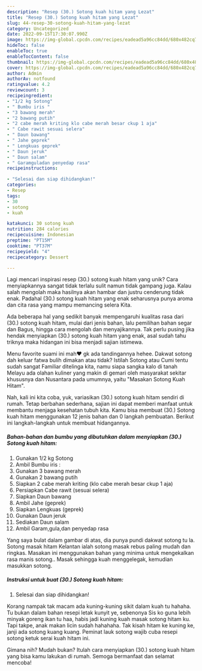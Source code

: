 ```yaml
---
description: "Resep (30.) Sotong kuah hitam yang Lezat"
title: "Resep (30.) Sotong kuah hitam yang Lezat"
slug: 44-resep-30-sotong-kuah-hitam-yang-lezat
category: Uncategorized
date: 2022-09-15T17:30:07.990Z
image: https://img-global.cpcdn.com/recipes/eadead5a96cc84dd/680x482cq70/30-sotong-kuah-hitam-foto-resep-utama.jpg
hideToc: false
enableToc: true
enableTocContent: false
thumbnail: https://img-global.cpcdn.com/recipes/eadead5a96cc84dd/680x482cq70/30-sotong-kuah-hitam-foto-resep-utama.jpg
cover: https://img-global.cpcdn.com/recipes/eadead5a96cc84dd/680x482cq70/30-sotong-kuah-hitam-foto-resep-utama.jpg
author: Admin
authorAv: notfound
ratingvalue: 4.2
reviewcount: 3
recipeingredient:
- "1/2 kg Sotong"
- " Bumbu iris "
- "3 bawang merah"
- "2 bawang putih"
- "2 cabe merah kriting klo cabe merah besar ckup 1 aja"
- " Cabe rawit sesuai selera"
- " Daun bawang"
- " Jahe geprek"
- " Lengkuas geprek"
- " Daun jeruk"
- " Daun salam"
- " Garamguladan penyedap rasa"
recipeinstructions:

- "Selesai dan siap dihidangkan!"
categories:
- Resep
tags:
- 30
- sotong
- kuah

katakunci: 30 sotong kuah 
nutrition: 284 calories
recipecuisine: Indonesian
preptime: "PT15M"
cooktime: "PT37M"
recipeyield: "4"
recipecategory: Dessert

---
```





Lagi mencari inspirasi resep (30.) sotong kuah hitam yang unik? Cara menyiapkannya sangat tidak terlalu sulit namun tidak gampang juga. Kalau salah mengolah maka hasilnya akan hambar dan justru cenderung tidak enak. Padahal (30.) sotong kuah hitam yang enak seharusnya punya aroma dan cita rasa yang mampu memancing selera Kita.





Ada beberapa hal yang sedikit banyak mempengaruhi kualitas rasa dari (30.) sotong kuah hitam, mulai dari jenis bahan, lalu pemilihan bahan segar dan Bagus, hingga cara mengolah dan menyajikannya. Tak perlu pusing jika hendak menyiapkan (30.) sotong kuah hitam yang enak,      asal sudah tahu triknya maka hidangan ini bisa menjadi sajian istimewa.














Menu favorite suami ini mah♥ gk ada tandingannya hehee. Dakwat sotong dah keluar fatwa bulih dimakan atau tidak? Istilah Sotong atau Cumi tentu sudah sangat Familiar ditelinga kita, namu siapa sangka kalo di tanah Melayu ada olahan kuliner yang makin di gemari oleh masyarakat sekitar khususnya dan Nusantara pada umumnya, yaitu &#34;Masakan Sotong Kuah Hitam&#34;.






Nah, kali ini kita coba, yuk, variasikan (30.) sotong kuah hitam sendiri di rumah. Tetap berbahan sederhana, sajian ini dapat memberi manfaat untuk membantu menjaga kesehatan tubuh kita. Kamu bisa membuat (30.) Sotong kuah hitam menggunakan 12 jenis bahan dan 0 langkah pembuatan. Berikut ini langkah-langkah untuk membuat hidangannya.

<!--inarticleads1-->

##### Bahan-bahan dan bumbu yang dibutuhkan dalam menyiapkan (30.) Sotong kuah hitam:

1. Gunakan 1/2 kg Sotong
1. Ambil  Bumbu iris :
1. Gunakan 3 bawang merah
1. Gunakan 2 bawang putih
1. Siapkan 2 cabe merah kriting (klo cabe merah besar ckup 1 aja)
1. Persiapkan  Cabe rawit (sesuai selera)
1. Siapkan  Daun bawang
1. Ambil  Jahe (geprek)
1. Siapkan  Lengkuas (geprek)
1. Gunakan  Daun jeruk
1. Sediakan  Daun salam
1. Ambil  Garam,gula,dan penyedap rasa


Yang saya bulat dalam gambar di atas, dia punya pundi dakwat sotong tu la. Sotong masak hitam Kelantan ialah sotong masak rebus paling mudah dan ringkas. Masakan ini menggunakan bahan yang minima untuk mengekalkan rasa manis sotong.. Masak sehingga kuah menggelegak, kemudian masukkan sotong. 

<!--inarticleads2-->

##### Instruksi untuk buat (30.) Sotong kuah hitam:


1. Selesai dan siap dihidangkan!

Korang nampak tak macam ada kuning-kuning sikit dalam kuah tu hahaha. Tu bukan dalam bahan resepi letak kunyit ye, sebenonya Sis ko guna lebih minyak goreng ikan tu haa, habis jadi kuning kuah masak sotong hitam ku. Tapi takpe, anak makan licin sudah hahahaha. Tak kisah hitam ke kuning ke, janji ada sotong kuang kuang. Peminat lauk sotong wajib cuba resepi sotong ketuk serai kuah hitam ini. 

Gimana nih? Mudah bukan? Itulah cara menyiapkan (30.) sotong kuah hitam yang bisa kamu lakukan di rumah. Semoga bermanfaat dan selamat mencoba!
